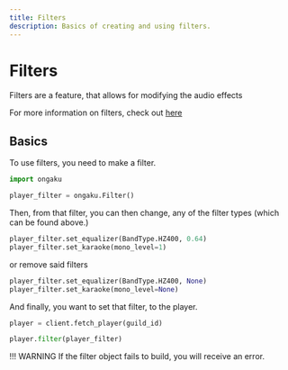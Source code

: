 ```yaml
---
title: Filters
description: Basics of creating and using filters.
---
```


# Filters

Filters are a feature, that allows for modifying the audio effects

For more information on filters, check out [here](https://lavalink.dev/api/rest.html#filters)

## Basics

To use filters, you need to make a filter.

```python
import ongaku

player_filter = ongaku.Filter()
```

Then, from that filter, you can then change, any of the filter types (which can be found above.)

```python
player_filter.set_equalizer(BandType.HZ400, 0.64)
player_filter.set_karaoke(mono_level=1)
```

or remove said filters

```python
player_filter.set_equalizer(BandType.HZ400, None)
player_filter.set_karaoke(mono_level=None)
```

And finally, you want to set that filter, to the player.

```python
player = client.fetch_player(guild_id)

player.filter(player_filter)
```

!!! WARNING
    If the filter object fails to build, you will receive an error.